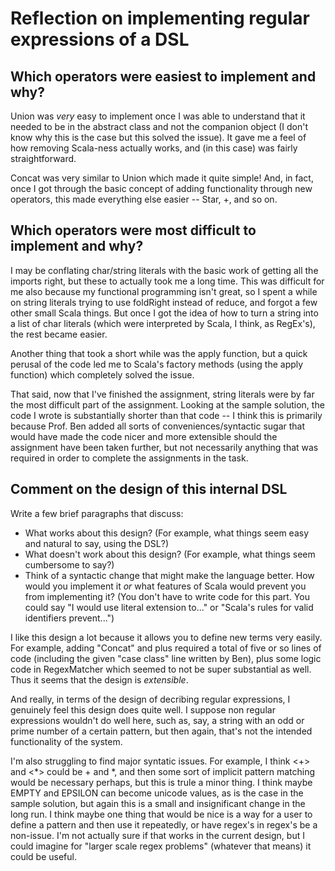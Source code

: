 # Reflection on implementing regular expressions of a DSL

## Which operators were easiest to implement and why?
Union was _very_ easy to implement once I was able to understand that it needed to be in the abstract class and not the companion object (I don't know why this is the case but this solved the issue). It gave me a feel of how removing Scala-ness actually works, and (in this case) was fairly straightforward.

Concat was very similar to Union which made it quite simple! And, in fact, once I got through the basic concept of adding functionality through new operators, this made everything else easier -- Star, +, and so on.

## Which operators were most difficult to implement and why?

I may be conflating char/string literals with the basic work of getting all the imports right, but these to actually took me a long time. This was difficult for me also because my functional programming isn't great, so I spent a while on string literals trying to use foldRight instead of reduce, and forgot a few other small Scala things. But once I got the idea of how to turn a string into a list of char literals (which were interpreted by Scala, I think, as RegEx's), the rest became easier.

Another thing that took a short while was the apply function, but a quick perusal of the code led me to Scala's factory methods (using the apply function) which completely solved the issue.

That said, now that I've finished the assignment, string literals were by far the most difficult part of the assignment. Looking at the sample solution, the code I wrote is substantially shorter than that code -- I think this is primarily because Prof. Ben added all sorts of conveniences/syntactic sugar that would have made the code nicer and more extensible should the assignment have been taken further, but not necessarily anything that was required in order to complete the assignments in the task.

## Comment on the design of this internal DSL

Write a few brief paragraphs that discuss:
   + What works about this design? (For example, what things seem easy and
   natural to say, using the DSL?)
   + What doesn't work about this design? (For example, what things seem
   cumbersome to say?)
   + Think of a syntactic change that might make the language better. How would
   you implement it _or_ what features of Scala would prevent you from
   implementing it? (You don't have to write code for this part. You could say
   "I would use literal extension to..." or "Scala's rules for valid
   identifiers prevent...")

I like this design a lot because it allows you to define new terms very easily. For example, adding "Concat" and plus required a total of five or so lines of code (including the given "case class" line written by Ben), plus some logic code in RegexMatcher which seemed to not be super substantial as well. Thus it seems that the design is _extensible_.

And really, in terms of the design of decribing regular expressions, I genuinely feel this design does quite well. I suppose non regular expressions wouldn't do well here, such as, say, a string with an odd or prime number of a certain pattern, but then again, that's not the intended functionality of the system.

I'm also struggling to find major syntatic issues. For example, I think <+> and <*> could be + and *, and then some sort of implicit pattern matching would be necessary perhaps, but this is trule a minor thing. I think maybe EMPTY and EPSILON can become unicode values, as is the case in the sample solution, but again this is a small and insignificant change in the long run. I think maybe one thing that would be nice is a way for a user to define a pattern and then use it repeatedly, or have regex's in regex's be a non-issue. I'm not actually sure if that works in the current design, but I could imagine for "larger scale regex problems" (whatever that means) it could be useful.
